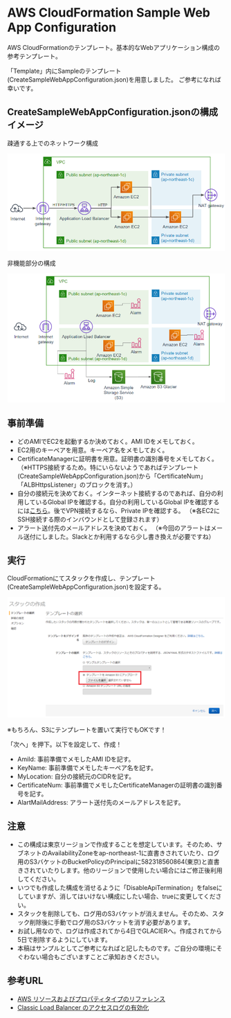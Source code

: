 # AWS CloudFormation Sample Web App Configuration

AWS CloudFormationのテンプレート。基本的なWebアプリケーション構成の参考テンプレート。

「Template」内にSampleのテンプレート(CreateSampleWebAppConfiguration.json)を用意しました。
ご参考になれば幸いです。

## CreateSampleWebAppConfiguration.jsonの構成イメージ

疎通する上でのネットワーク構成

![ネットワーク構成](https://github.com/tanukinokegawa/AWSCloudFormationSampleWebAppConfiguration/blob/master/img/20190807_AWS_CloudFormation_02.PNG)

非機能部分の構成

![非機能部分の構成](https://github.com/tanukinokegawa/AWSCloudFormationSampleWebAppConfiguration/blob/master/img/20190807_AWS_CloudFormation_03.PNG)

##  事前準備

* どのAMIでEC2を起動するか決めておく。AMI IDをメモしておく。
* EC2用のキーペアを用意。キーペア名をメモしておく。
* CertificateManagerに証明書を用意。証明書の識別番号をメモしておく。
（※HTTPS接続するため。特にいらないようであればテンプレート(CreateSampleWebAppConfiguration.json)から「CertificateNum」「ALBHttpsListener」のブロックを消す。）
* 自分の接続元を決めておく。インターネット接続するのであれば、自分の利用しているGlobal IPを確認する。自分の利用しているGlobal IPを確認するには[こちら](https://www.cman.jp/network/support/go_access.cgi)。後でVPN接続するなら、Private IPを確認する。
（※各EC2にSSH接続する際のインバウンドとして登録されます）
* アラート送付先のメールアドレスを決めておく。
（※今回のアラートはメール送付にしました。Slackとか利用するなら少し書き換えが必要ですね）

## 実行

CloudFormationにてスタックを作成し、テンプレート(CreateSampleWebAppConfiguration.json)を設定する。

![スタック作成中](https://github.com/tanukinokegawa/AWSCloudFormationSampleWebAppConfiguration/blob/master/img/20190807_AWS_CloudFormation_01.PNG)

※もちろん、S3にテンプレートを置いて実行でもOKです！

「次へ」を押下。以下を設定して、作成！

* AmiId: 事前準備でメモしたAMI IDを記す。
* KeyName: 事前準備でメモしたキーペア名を記す。
* MyLocation: 自分の接続元のCIDRを記す。
* CertificateNum: 事前準備でメモしたCertificateManagerの証明書の識別番号を記す。
* AlartMailAddress: アラート送付先のメールアドレスを記す。


## 注意

* この構成は東京リージョンで作成することを想定しています。そのため、サブネットのAvailabilityZoneをap-northeast-1に直書きされていたり、ログ用のS3バケットのBucketPolicyのPrincipalに582318560864(東京)と直書きされていたりします。他のリージョンで使用したい場合にはご修正後利用してください。
* いつでも作成した構成を消せるように「DisableApiTermination」をfalseにしていますが、消してはいけない構成にしたい場合、trueに変更してください。
* スタックを削除しても、ログ用のS3バケットが消えません。そのため、スタック削除後に手動でログ用のS3バケットを消す必要があります。
* お試し用なので、ログは作成されてから4日でGLACIERへ。作成されてから5日で削除するようにしています。
* 本稿はサンプルとしてご参考になればと記したものです。ご自分の環境にそぐわない場合もございますことご承知おきください。

## 参考URL

* [AWS リソースおよびプロパティタイプのリファレンス](https://docs.aws.amazon.com/ja_jp/AWSCloudFormation/latest/UserGuide/aws-template-resource-type-ref.html)
* [Classic Load Balancer のアクセスログの有効化](https://docs.aws.amazon.com/.../enable-access-logs.html)
